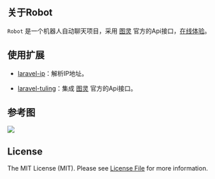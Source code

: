 ## 关于Robot

`Robot` 是一个机器人自动聊天项目，采用 [图灵](http://www.tuling123.com/) 官方的Api接口，[在线体验](https://robot.lerzen.com/)。

## 使用扩展

   - [laravel-ip](https://github.com/jormin/laravel-ip)：解析IP地址。
   
   - [laravel-tuling](https://github.com/jormin/laravel-tuling)：集成 [图灵](http://www.tuling123.com/) 官方的Api接口。

## 参考图

![](https://qiniu.blog.lerzen.com/robot-demo.jpeg)

## License

The MIT License (MIT). Please see [License File](LICENSE.md) for more information.
